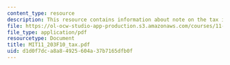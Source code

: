 ```yaml
---
content_type: resource
description: This resource contains information about note on the tax incidence problem.
file: https://ol-ocw-studio-app-production.s3.amazonaws.com/courses/11-203-microeconomics-fall-2010/d1d0f7dca8a84925604a37b7165dfb0f_MIT11_203F10_tax.pdf
file_type: application/pdf
resourcetype: Document
title: MIT11_203F10_tax.pdf
uid: d1d0f7dc-a8a8-4925-604a-37b7165dfb0f
---
```

